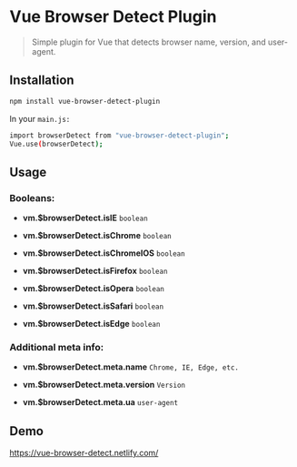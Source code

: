 # Vue Browser Detect Plugin

> Simple plugin for Vue that detects browser name, version, and user-agent.

## Installation

```bash
npm install vue-browser-detect-plugin
```

In your `main.js:`

```bash
import browserDetect from "vue-browser-detect-plugin";
Vue.use(browserDetect);
```

## Usage

### Booleans:

- **vm.\$browserDetect.isIE** `boolean`

- **vm.\$browserDetect.isChrome** `boolean`

- **vm.\$browserDetect.isChromeIOS** `boolean`

- **vm.\$browserDetect.isFirefox** `boolean`

- **vm.\$browserDetect.isOpera** `boolean`

- **vm.\$browserDetect.isSafari** `boolean`

- **vm.\$browserDetect.isEdge** `boolean`

### Additional meta info:

- **vm.\$browserDetect.meta.name** `Chrome, IE, Edge, etc.`

- **vm.\$browserDetect.meta.version** `Version`

- **vm.\$browserDetect.meta.ua** `user-agent`

## Demo

https://vue-browser-detect.netlify.com/